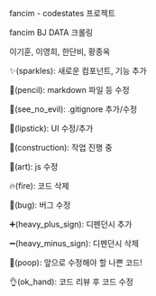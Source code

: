 fancim - codestates 프로젝트

fancim BJ DATA 크롤링

이기훈, 이영희, 한단비, 황종옥

:sparkles:(sparkles): 새로운 컴포넌트, 기능 추가

:memo:(pencil): markdown 파일 등 수정

:see_no_evil:(see_no_evil): .gitignore 추가/수정

:lipstick:(lipstick): UI 수정/추가

:construction:(construction): 작업 진행 중

:art:(art): js 수정

:fire:(fire): 코드 삭제

:bug:(bug): 버그 수정

:heavy_plus_sign:(heavy_plus_sign): 디펜던시 추가

:heavy_minus_sign:(heavy_minus_sign): 디펜던시 삭제

:hankey:(poop): 앞으로 수정해야 할 나쁜 코드!

:ok_hand:(ok_hand): 코드 리뷰 후 코드 수정
